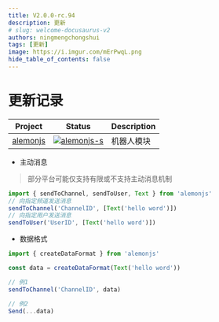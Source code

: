```yaml
---
title: V2.0.0-rc.94
description: 更新
# slug: welcome-docusaurus-v2
authors: ningmengchongshui
tags: [更新]
image: https://i.imgur.com/mErPwqL.png
hide_table_of_contents: false
---
```


# 更新记录

| Project    | Status                      | Description |
| ---------- | --------------------------- | ----------- |
| [alemonjs] | [![alemonjs-s]][alemonjs-p] | 机器人模块  |

[alemonjs]: https://github.com/alemonjs/core
[alemonjs-s]: https://img.shields.io/npm/v/alemonjs.svg
[alemonjs-p]: https://www.npmjs.com/package/alemonjs

- 主动消息

> 部分平台可能仅支持有限或不支持主动消息机制

```ts
import { sendToChannel, sendToUser, Text } from 'alemonjs'
// 向指定频道发送消息
sendToChannel('ChannelID', [Text('hello word')])
// 向指定用户发送消息
sendToUser('UserID', [Text('hello word')])
```

- 数据格式

```ts
import { createDataFormat } from 'alemonjs'

const data = createDataFormat(Text('hello word'))

// 例1
sendToChannel('ChannelID', data)

// 例2
Send(...data)
```
